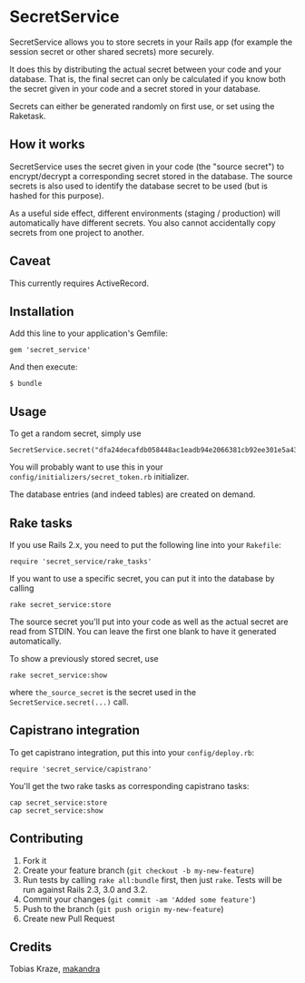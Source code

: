 # SecretService

SecretService allows you to store secrets in your Rails app (for example the
session secret or other shared secrets) more securely.

It does this by distributing the actual secret between your code and your
database. That is, the final secret can only be calculated if you know both the
secret given in your code and a secret stored in your database.

Secrets can either be generated randomly on first use, or set using the
Raketask.


## How it works

SecretService uses the secret given in your code (the "source secret") to
encrypt/decrypt a corresponding secret stored in the database. The source
secrets is also used to identify the database secret to be used (but is hashed
for this purpose).

As a useful side effect, different environments (staging / production) will
automatically have different secrets. You also cannot accidentally copy secrets
from one project to another.


## Caveat

This currently requires ActiveRecord.


## Installation

Add this line to your application's Gemfile:

    gem 'secret_service'

And then execute:

    $ bundle


## Usage

To get a random secret, simply use

    SecretService.secret("dfa24decafdb058448ac1eadb94e2066381cb92ee301e5a43d556555b61c7ea599e06be870e1d90c655c1b56cea172622d2b04a5e986faed42cbae684c5523c9")

You will probably want to use this in your
`config/initializers/secret_token.rb` initializer.

The database entries (and indeed tables) are created on demand.


## Rake tasks

If you use Rails 2.x, you need to put the following line into your `Rakefile`:

    require 'secret_service/rake_tasks'

If you want to use a specific secret, you can put it into the database by calling

    rake secret_service:store

The source secret you'll put into your code as well as the actual secret are
read from STDIN. You can leave the first one blank to have it generated
automatically.

To show a previously stored secret, use

    rake secret_service:show

where `the_source_secret` is the secret used in the `SecretService.secret(...)`
call.


## Capistrano integration

To get capistrano integration, put this into your `config/deploy.rb`:

    require 'secret_service/capistrano'

You'll get the two rake tasks as corresponding capistrano tasks:

    cap secret_service:store
    cap secret_service:show


## Contributing

1. Fork it
2. Create your feature branch (`git checkout -b my-new-feature`)
3. Run tests by calling `rake all:bundle` first, then just `rake`. Tests will
   be run against Rails 2.3, 3.0 and 3.2.
4. Commit your changes (`git commit -am 'Added some feature'`)
5. Push to the branch (`git push origin my-new-feature`)
6. Create new Pull Request


## Credits

Tobias Kraze, [makandra](http://makandra.com)
